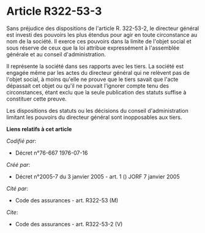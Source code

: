 # Article R322-53-3

Sans préjudice des dispositions de l'article R. 322-53-2, le directeur général est investi des pouvoirs les plus étendus pour
agir en toute circonstance au nom de la société. Il exerce ces pouvoirs dans la limite de l'objet social et sous réserve de
ceux que la loi attribue expressément à l'assemblée générale et au conseil d'administration. 

Il représente la société dans ses rapports avec les tiers. La société est engagée même par les actes du directeur général qui
ne relèvent pas de l'objet social, à moins qu'elle ne prouve que le tiers savait que l'acte dépassait cet objet ou qu'il ne
pouvait l'ignorer compte tenu des circonstances, étant exclu que la seule publication des statuts suffise à constituer cette
preuve. 

Les dispositions des statuts ou les décisions du conseil d'administration limitant les pouvoirs du directeur général sont
inopposables aux tiers.

**Liens relatifs à cet article**

_Codifié par_:

  - Décret n°76-667 1976-07-16

_Créé par_:

  - Décret n°2005-7 du 3 janvier 2005 - art. 1 () JORF 7 janvier 2005

_Cité par_:

  - Code des assurances - art. R322-53 (M)

_Cite_:

  - Code des assurances - art. R322-53-2 (V)
